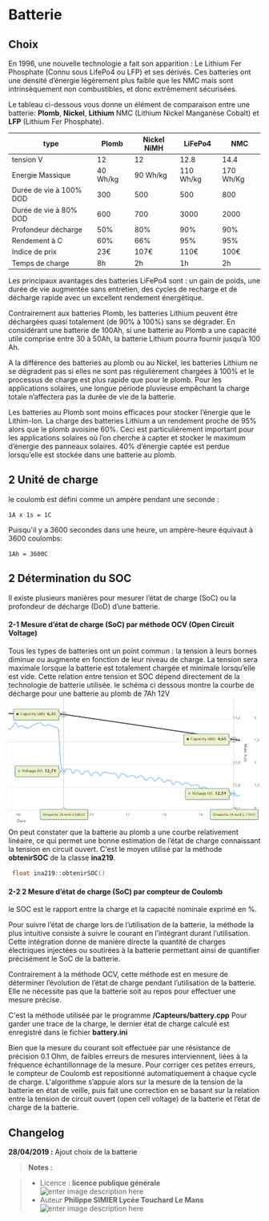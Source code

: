 ﻿# Batterie

## Choix
  En 1996, une nouvelle technologie a fait son apparition : Le Lithium Fer Phosphate (Connu sous LifePo4 ou LFP) et ses dérivés. Ces batteries ont une densité d’énergie légèrement plus faible que les NMC mais sont intrinsèquement non combustibles, et donc extrêmement sécurisées.
  
  Le tableau ci-dessous vous donne un élément de comparaison entre une batterie: **Plomb**, **Nickel**, **Lithium**  NMC (Lithium Nickel Manganèse Cobalt) et **LFP** (Lithium Fer Phosphate). 
  
  | type                    |  Plomb   | Nickel NiMH |  LiFePo4   |     NMC    |
  |-------------------------|----------|-------------|------------|------------|
  | tension   V             |   12     |     12      |    12.8    |  14.4      |
  | Energie Massique        | 40 Wh/kg |  90 Wh/kg   | 110 Wh/kg  |  170 Wh/Kg | 
  | Durée de vie à 100% DOD |   300    |     500     |    500     |  800       |
  | Durée de vie à 80% DOD  |   600    |     700     |    3000    |   2000     | 
  | Profondeur décharge     |   50%    |      80%    |    90%     |  90%       |
  | Rendement à C           |	  60%    |     66%     |    95%     |  95%       |
  |	Indice de prix          |   23€    |     107€    |    110€    |  100€      |
  | Temps de charge         |   8h     |     2h      |     1h     |   2h       |


 
Les principaux avantages des batteries LiFePo4 sont : un gain de poids, une durée de vie augmentée sans entretien, des cycles de recharge et de décharge rapide avec un excellent rendement énergétique.

Contrairement aux batteries Plomb, les batteries Lithium peuvent être déchargées quasi totalement (de 90% à 100%) sans se dégrader.  En considérant une batterie de 100Ah, si une batterie au Plomb a une capacité utile comprise entre 30 à 50Ah, la batterie Lithium pourra fournir jusqu’à 100 Ah.

A la différence des batteries au plomb ou au Nickel, les batteries Lithium ne se dégradent pas si elles ne sont pas régulièrement chargées à 100% et le processus de charge est plus rapide que pour le plomb. Pour les applications solaires, une longue période pluvieuse empêchant la charge totale n’affectera pas la durée de vie de la batterie.

Les batteries au Plomb sont moins efficaces pour stocker l’énergie que le Lithim-Ion. La charge des batteries Lithium a un rendement proche de 95% alors que le plomb avoisine 60%. Ceci est particulièrement important pour les applications solaires où l’on cherche à capter et stocker le maximum d’énergie des panneaux solaires. 40% d’énergie captée est perdue lorsqu’elle est stockée dans une batterie au plomb.


## 2 Unité de charge

le coulomb  est défini comme un ampère pendant une seconde :

    1A x 1s = 1C

Puisqu'il y a 3600 secondes dans une heure, un ampère-heure équivaut à 3600 coulombs:

    1Ah = 3600C

 
## 2 Détermination du SOC

Il existe plusieurs manières pour mesurer l’état de charge (SoC) ou la profondeur de décharge (DoD) d’une batterie. 

#### 2-1 Mesure d’état de charge (SoC) par méthode OCV (Open Circuit Voltage)

Tous les types de batteries ont un point commun : la tension à leurs bornes diminue ou augmente en fonction de leur niveau de charge. La tension sera maximale lorsque la batterie est totalement chargée et minimale lorsqu’elle est vide. 
Cette relation entre tension et SOC dépend directement de la technologie de batterie utilisée.
le schéma ci dessous montre la courbe de décharge pour une batterie au plomb de 7Ah 12V
![courbe batterie lead](/Batterie/batterie_lead.png)
On peut constater que la batterie au plomb a une courbe relativement linéaire, ce qui permet une bonne estimation de l’état de charge connaissant la tension en circuit ouvert.
C'est le moyen utilisé par la méthode **obtenirSOC** de la classe **ina219**.
```cpp
 float ina219::obtenirSOC()
```
 
#### 2-2 2 Mesure d’état de charge (SoC) par compteur de Coulomb

le SOC est le rapport entre la charge et la capacité nominale exprimé en %.

Pour suivre l’état de charge lors de l’utilisation de la batterie, la méthode la plus intuitive consiste à suivre le courant en l’intégrant durant l’utilisation. Cette intégration donne de manière directe la quantité de charges électriques injectées ou soutirées à la batterie permettant ainsi de quantifier précisément le SoC de la batterie.

Contrairement à la méthode OCV, cette méthode est en mesure de déterminer l’évolution de l’état de charge pendant l’utilisation de la batterie. Elle ne nécessite pas que la batterie soit au repos pour effectuer une mesure précise.

C'est la méthode utilisée par le programme **/Capteurs/battery.cpp**
Pour garder une trace de la charge, le dernier état de charge calculé  est enregistré dans le fichier **battery.ini**

Bien que la mesure du courant soit effectuée par une résistance de précision 0.1 Ohm, de faibles erreurs de mesures interviennent, liées à la fréquence échantillonnage de la mesure. Pour corriger ces petites erreurs, le compteur de Coulomb est repositionné automatiquement à chaque cycle de charge. L'algorithme s’appuie alors sur la mesure de la tension de la batterie en état de veille, puis fait une correction en se basant sur la relation entre la tension de circuit ouvert (open cell voltage) de la batterie et l’état de charge de la batterie.


## Changelog

 
 **28/04/2019 :** Ajout choix de la batterie
 
> **Notes :**


> - Licence : **licence publique générale** ![enter image description here](https://img.shields.io/badge/licence-GPL-green.svg)
> - Auteur **Philippe SIMIER Lycée Touchard Le Mans**
>  ![enter image description here](https://img.shields.io/badge/built-passing-green.svg)
<!-- TOOLBOX 

Génération des badges : https://shields.io/
Génération de ce fichier : https://stackedit.io/editor#



